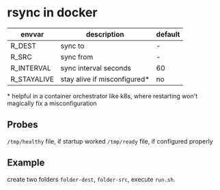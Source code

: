 # rsync in docker

| envvar      | description                   | default |
| ----------- | ----------------------------- | ------- |
| R_DEST      | sync to                       | -       |
| R_SRC       | sync from                     | -       |
| R_INTERVAL  | sync interval seconds         | 60      |
| R_STAYALIVE | stay alive if misconfigured\* | no      |

\* helpful in a container orchestrator like k8s,
where restarting won't magically fix a misconfiguration

## Probes

`/tmp/healthy` file, if startup worked
`/tmp/ready` file, if configured properly

## Example

create two folders `folder-dest`, `folder-src`,
execute `run.sh`.
